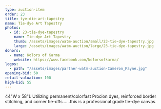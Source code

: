 ```yaml
---
type: auction-item
order: 23
title: tye-die-art-tapestry
name: Tie-dye Art Tapestry
photos:
  - id: 23-tie-dye-tapestry
    name: Tie-dye Art Tapestry
    thumb: /assets/images/watm-auction/small/23-tie-dye-tapestry.jpg
    large: /assets/images/watm-auction/large/23-tie-dye-tapestry.jpg
donors:
  - name: Kolors of Karma
    website: https://www.facebook.com/kolorsofkarma/
logos:
  - path: "/assets/images/partner-watm-auction-Cameron_Payne.jpg"
opening-bid: 50
retail-valuation: 100
high-bid: 55
---
```


44"W x 58"L Utilizing permanent/colorfast Procion dyes, reinforced border stitching, and corner tie-offs......this is a professional grade tie-dye canvas.
